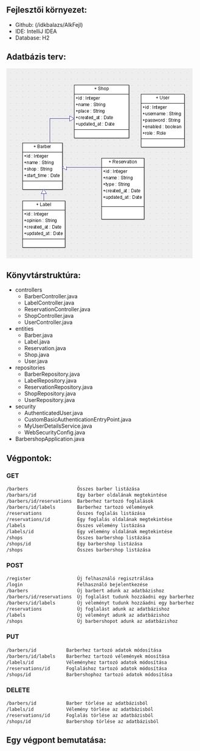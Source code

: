 ## Fejlesztői környezet:

* Github: (/idkbalazs/AlkFejl)
* IDE: IntelliJ IDEA
* Database: H2


## Adatbázis terv:

![Database UML diagramm](uml.PNG)


## Könyvtárstruktúra:

* controllers
  * BarberController.java
  * LabelController.java
  * ReservationController.java
  * ShopController.java
  * UserController.java
* entities
  * Barber.java
  * Label.java
  * Reservation.java
  * Shop.java
  * User.java
* repositories
  * BarberRepository.java
  * LabelRepository.java
  * ReservationRepository.java
  * ShopRepository.java
  * UserRepository.java
* security
  * AuthenticatedUser.java
  * CustomBasicAuthenticationEntryPoint.java
  * MyUserDetailsService.java
  * WebSecurityConfig.java
* BarbershopApplication.java


## Végpontok:

### GET
    /barbers                  Összes barber listázása
    /barbars/id               Egy barber oldalának megtekintése
    /barbers/id/reservations  Barberhez tartozó foglalások
    /barbers/id/labels        Barberhez tartozó vélemények
    /reservations             Összes foglalás listázása
    /reservations/id          Egy foglalás oldalának megtekintése
    /labels                   Összes vélemény listázása
    /labels/id                Egy vélemény oldalának megtekintése
    /shops                    Összes barbershop listázása
    /shops/id                 Egy barbershop listázása
    /shops                    Összes barbershop listázása
    
### POST
    /register                 Új felhasználó regisztrálása
    /login                    Felhasználó bejelentkezése
    /barbers                  Új barbert adunk az adatbázishoz
    /barbers/id/reservations  Új foglalást tudunk hozzáadni egy barberhez
    /barbers/id/labels        Új véleményt tudunk hozzáadni egy barberhez
    /reservations             Új foglalást adunk az adatbázishoz
    /labels                   Új véleményt adunk az adatbázishoz
    /shops                    Új barbershopot adunk az adatbázishoz
    
### PUT
    /barbers/id           Barberhez tartozó adatok módosítása
    /barbers/id/labels    Barberhez tartozó vélemények móosítása
    /labels/id            Véleményhez tartozó adatok módosítása
    /reservations/id      Foglaláshoz tartozó adatok módosítása
    /shops/id             Barbershophoz tartozó adatok módosítása
    
### DELETE
    /barbers/id           Barber törlése az adatbázisból
    /labels/id            Vélemény törlése az adatbázisból
    /reservations/id      Foglalás törlése az adatbázisból 
    /shops/id             Barbershop törlése az adatbázisból


## Egy végpont bemutatása:

